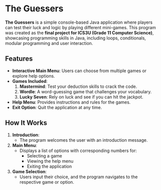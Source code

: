 # The Guessers

**The Guessers** is a simple console-based Java application where players can test their luck and logic by playing different mini-games. This program was created as the **final project for ICS3U (Grade 11 Computer Science)**, showcasing programming skills in Java, including loops, conditionals, modular programming and user interaction.

## Features

- **Interactive Main Menu**: Users can choose from multiple games or explore help options.
- **Games Included**:
  1. **Mastermind**: Test your deduction skills to crack the code.
  2. **Wordle**: A word-guessing game that challenges your vocabulary.
  3. **Lucky Seven**: Rely on luck and see if you can hit the jackpot.
- **Help Menu**: Provides instructions and rules for the games.
- **Exit Option**: Quit the application at any time.

## How It Works

1. **Introduction**: 
   - The program welcomes the user with an introduction message.
2. **Main Menu**:
   - Displays a list of options with corresponding numbers for:
     - Selecting a game
     - Viewing the help menu
     - Exiting the application
3. **Game Selection**:
   - Users input their choice, and the program navigates to the respective game or option.


